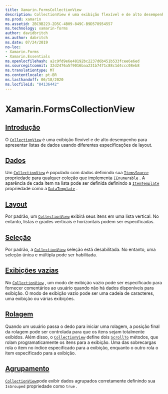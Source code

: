 ```yaml
---
title: Xamarin.FormsCollectionView
description: CollectionView é uma exibição flexível e de alto desempenho para apresentar listas de dados usando diferentes especificações de layout.
ms.prod: xamarin
ms.assetid: 2BC9B223-2D5C-4B09-849C-B9D578954557
ms.technology: xamarin-forms
author: davidbritch
ms.author: dabritch
ms.date: 07/24/2019
no-loc:
- Xamarin.Forms
- Xamarin.Essentials
ms.openlocfilehash: a2c9fd9e6e48192bc2237d6b451b533fcee6e6ed
ms.sourcegitcommit: 32d2476a5f9016baa231b7471c88c1d4ccc08eb8
ms.translationtype: MT
ms.contentlocale: pt-BR
ms.lasthandoff: 06/18/2020
ms.locfileid: "84136442"
---
```

# <a name="xamarinforms-collectionview"></a>Xamarin.FormsCollectionView

## <a name="introduction"></a>[Introdução](introduction.md)

O [`CollectionView`](xref:Xamarin.Forms.CollectionView) é uma exibição flexível e de alto desempenho para apresentar listas de dados usando diferentes especificações de layout.

## <a name="data"></a>[Dados](populate-data.md)

Um [`CollectionView`](xref:Xamarin.Forms.CollectionView) é populado com dados definindo sua [`ItemsSource`](xref:Xamarin.Forms.ItemsView.ItemsSource) propriedade para qualquer coleção que implementa `IEnumerable` . A aparência de cada item na lista pode ser definida definindo a [`ItemTemplate`](xref:Xamarin.Forms.ItemsView.ItemTemplate) propriedade como a [`DataTemplate`](xref:Xamarin.Forms.DataTemplate) .

## <a name="layout"></a>[Layout](layout.md)

Por padrão, um [`CollectionView`](xref:Xamarin.Forms.CollectionView) exibirá seus itens em uma lista vertical. No entanto, listas e grades verticais e horizontais podem ser especificadas.

## <a name="selection"></a>[Seleção](selection.md)

Por padrão, a [`CollectionView`](xref:Xamarin.Forms.CollectionView) seleção está desabilitada. No entanto, uma seleção única e múltipla pode ser habilitada.

## <a name="empty-views"></a>[Exibições vazias](emptyview.md)

No [`CollectionView`](xref:Xamarin.Forms.CollectionView) , um modo de exibição vazio pode ser especificado para fornecer comentários ao usuário quando não há dados disponíveis para exibição. O modo de exibição vazio pode ser uma cadeia de caracteres, uma exibição ou várias exibições.

## <a name="scrolling"></a>[Rolagem](scrolling.md)

Quando um usuário passa o dedo para iniciar uma rolagem, a posição final da rolagem pode ser controlada para que os itens sejam totalmente exibidos. Além disso, o [`CollectionView`](xref:Xamarin.Forms.CollectionView) define dois [`ScrollTo`](xref:Xamarin.Forms.ItemsView.ScrollTo*) métodos, que rolam programaticamente os itens para a exibição. Uma das sobrecargas rola o item no índice especificado para a exibição, enquanto o outro rola o item especificado para a exibição.

## <a name="grouping"></a>[Agrupamento](grouping.md)

[`CollectionView`](xref:Xamarin.Forms.CollectionView)pode exibir dados agrupados corretamente definindo sua `IsGrouped` propriedade como `true` .

